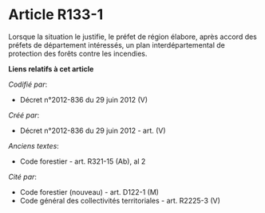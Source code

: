 # Article R133-1

Lorsque la situation le justifie, le préfet de région élabore, après accord des préfets de département intéressés, un plan
interdépartemental de protection des forêts contre les incendies.

**Liens relatifs à cet article**

_Codifié par_:

  - Décret n°2012-836 du 29 juin 2012 (V)

_Créé par_:

  - Décret n°2012-836 du 29 juin 2012 - art. (V)

_Anciens textes_:

  - Code forestier - art. R321-15 (Ab), al 2

_Cité par_:

  - Code forestier (nouveau) - art. D122-1 (M)
  - Code général des collectivités territoriales - art. R2225-3 (V)
